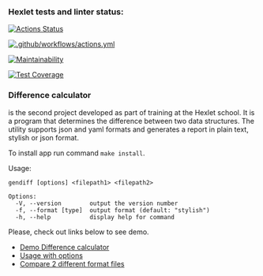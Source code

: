 ### Hexlet tests and linter status:
[![Actions Status](https://github.com/d-sapockij/frontend-project-46/actions/workflows/hexlet-check.yml/badge.svg)](https://github.com/d-sapockij/frontend-project-46/actions)

[![.github/workflows/actions.yml](https://github.com/d-sapockij/frontend-project-46/actions/workflows/actions.yml/badge.svg)](https://github.com/d-sapockij/frontend-project-46/actions/workflows/actions.yml)

[![Maintainability](https://api.codeclimate.com/v1/badges/ba008faf5702d9ee24a6/maintainability)](https://codeclimate.com/github/d-sapockij/frontend-project-46/maintainability)

[![Test Coverage](https://api.codeclimate.com/v1/badges/ba008faf5702d9ee24a6/test_coverage)](https://codeclimate.com/github/d-sapockij/frontend-project-46/test_coverage)


### Difference calculator
is the second project developed as part of training at the Hexlet school. It is a program that determines the difference between two data structures. The utility supports json and yaml formats and generates a report in plain text, stylish or json format.

To install app run command `make install`.

Usage: 
```shell
gendiff [options] <filepath1> <filepath2>

Options:
  -V, --version        output the version number
  -f, --format [type]  output format (default: "stylish")
  -h, --help           display help for command
```

Please, check out links below to see demo.

- [Demo Difference calculator](https://asciinema.org/a/lCXtts4Eto7QewqNL0zLy6mzT)
- [Usage with options](https://asciinema.org/a/o7C9isKPV2rSaAunbpVXclojg)
- [Compare 2 different format files](https://asciinema.org/a/AznlaGjO3lPaVBcnrrrgyKMol)
